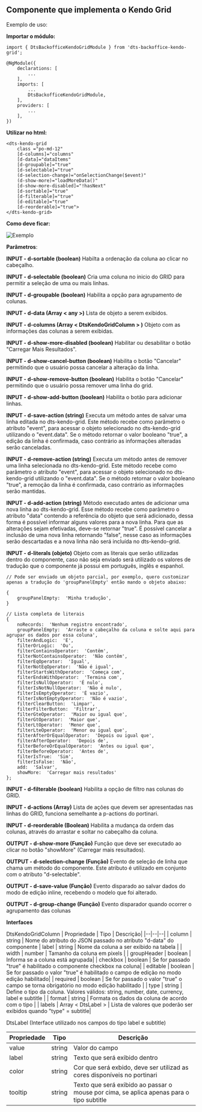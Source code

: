 ## Componente que implementa o Kendo Grid

Exemplo de uso:

**Importar o módulo:**

```
import { DtsBackofficeKendoGridModule } from 'dts-backoffice-kendo-grid';

@NgModule({
    declarations: [
        ...
    ],
    imports: [
        ...
        DtsBackofficeKendoGridModule,
    ],
    providers: [
        ...
    ],
})
```

**Utilizar no html:**

```
<dts-kendo-grid 
    class ="po-md-12"
    [d-columns]="columns"
    [d-data]="dataItems"
    [d-groupable]="true"
    [d-selectable]="true"
    (d-selection-change)="onSelectionChange($event)"
    (d-show-more)="loadMoreData()"
    [d-show-more-disabled]="!hasNext"
    [d-sortable]="true"
    [d-filterable]="true"
    [d-editable]="true"
    [d-reorderable]="true">
</dts-kendo-grid>
```

**Como deve ficar:**

![Exemplo](https://github.com/ModernizaDatasul/dts-backoffice-util/blob/master/projects/dts-backoffice-kendo-grid/src/lib/assets/example-1.gif?raw=true)

**Parâmetros**:

**INPUT - d-sortable (boolean)**
Habilta a ordenação da coluna ao clicar no cabeçalho.

**INPUT - d-selectable (boolean)**
Cria uma coluna no inicio do GRID para permitir a seleção de uma ou mais linhas.

**INPUT - d-groupable (boolean)**
Habilita a opção para agrupamento de colunas.

**INPUT - d-data (Array < any >)**
Lista de objeto a serem exibidos.

**INPUT - d-columns (Array < DtsKendoGridColumn > )**
Objeto com as informações das colunas a serem exibidas.

**INPUT - d-show-more-disabled (boolean)**
Habilitar ou desabilitar o botão "Carregar Mais Resultados".

**INPUT - d-show-cancel-button (boolean)**
Habilita o botão "Cancelar" permitindo que o usuário possa cancelar a alteração da linha.

**INPUT - d-show-remove-button (boolean)**
Habilita o botão "Cancelar" permitindo que o usuário possa remover uma linha do grid.

**INPUT - d-show-add-button (boolean)**
Habilita o botão para adicionar linhas.

**INPUT - d-save-action (string)**
Executa um método antes de salvar uma linha editada no dts-kendo-grid. Este método recebe como parâmetro o atributo "event", para acessar o objeto selecionado no dts-kendo-grid utilizando o "event.data".  Se o método retornar o valor booleano "true", a edição da linha é confirmada, caso contrário as informações alteradas serão canceladas.

**INPUT - d-remove-action (string)**
Executa um método antes de remover uma linha selecionada no dts-kendo-grid. Este método recebe como parâmetro o atributo "event", para acessar o objeto selecionado no dts-kendo-grid utilizando o "event.data". Se o método retornar o valor booleano "true", a remoção da linha é confirmada, caso contrário as informações serão mantidas.

**INPUT - d-add-action (string)**
Método executado antes de adicionar uma nova linha ao dts-kendo-grid. Esse método recebe como parâmetro o atributo "data" contendo a referência do objeto que será adicionado, dessa forma é possível informar alguns valores para a nova linha. Para que as alterações sejam efetivadas, deve-se retornar "true". É possível cancelar a inclusão de uma nova linha retornando "false", nesse caso as informações serão descartadas e a nova linha não será incluída no dts-kendo-grid.

**INPUT - d-literals (objeto)**
Objeto com as literais que serão utilizadas dentro do componente, caso não seja enviado será utilizado os valores de tradução que o componente já possui em português, inglês e espanhol.
```
// Pode ser enviado um objeto parcial, por exemplo, quero customizar apenas a tradução do 'groupPanelEmpty' então mando o objeto abaixo:

{
	groupPanelEmpty:  'Minha tradução',
}

// Lista completa de literais
{
	noRecords:  'Nenhum registro encontrado',
	groupPanelEmpty:  'Arraste o cabeçalho da coluna e solte aqui para agrupar os dados por essa coluna',
	filterAndLogic:  'E',
	filterOrLogic:  'Ou',
	filterContainsOperator:  'Contêm',
	filterNotContainsOperator:  'Não contêm',
	filterEqOperator:  'Igual',
	filterNotEqOperator:  'Não é igual',
	filterStartsWithOperator:  'Começa com',
	filterEndsWithOperator:  'Termina com',
	filterIsNullOperator:  'É nulo',
	filterIsNotNullOperator:  'Não é nulo',
	filterIsEmptyOperator:  'É vazio',
	filterIsNotEmptyOperator:  'Não é vazio',
	filterClearButton:  'Limpar',
	filterFilterButton:  'Filtrar',
	filterGteOperator:  'Maior ou igual que',
	filterGtOperator:  'Maior que',
	filterLtOperator:  'Menor que',
	filterLteOperator:  'Menor ou igual que',
	filterAfterOrEqualOperator:  'Depois ou igual que',
	filterAfterOperator:  'Depois de',
	filterBeforeOrEqualOperator:  'Antes ou igual que',
	filterBeforeOperator:  'Antes de',
	filterIsTrue:  'Sim',
	filterIsFalse:  'Não',
	add:  'Salvar',
	showMore:  'Carregar mais resultados'
};
```
**INPUT - d-filterable (boolean)**
Habilita a opção de filtro nas colunas do GRID. 

**INPUT - d-actions (Array)** 
Lista de ações que devem ser apresentadas nas linhas do GRID, funciona semelhante a p-actions do portinari.

**INPUT - d-reorderable (Boolean)**
Habilita a mudança da ordem das colunas, através do arrastar e soltar no cabeçalho da coluna.

**OUTPUT - d-show-more (Função)**
Função que deve ser executado ao clicar no botão "showMore" (Carregar mais resultados).

**OUTPUT - d-selection-change (Função)**
Evento de seleção de linha que chama um método do componente. Este atributo é utilizado em conjunto com o atributo "d-selectable".

**OUTPUT - d-save-value (Função)**
Evento disparado ao salvar dados do modo de edição inline, recebendo o modelo que foi alterado.

**OUTPUT - d-group-change (Função)**
Evento disparador quando ocorrer o agrupamento das colunas

**Interfaces**

DtsKendoGridColumn
| Propriedade | Tipo | Descrição|
|--|--|--| 
| column | string | Nome do atributo do JSON passado no atributo "d-data" do componente
| label | string | Nome da coluna a ser exibido na tabela |
| width | number | Tamanho da coluna em pixels |
| groupHeader | boolean | Informa se a coluna está agrupada|
| checkbox | boolean | Se for passado "true" é habilitado o componente checkbox na coluna|
| editable | boolean | Se for passado o valor "true" é habilitado o campo de edição no modo edição habilitado|
| required | boolean | Se for passado o valor "true" o campo se torna obrigatório no modo edição habilitado |
| type | string | Define o tipo da coluna. Valores válidos: string, number, date, currency, label e subtitle |
| format | string | Formata os dados da coluna de acordo com o tipo |
| labels | Array < DtsLabel > | Lista de valores que poderão ser exibidos quando "type" = subtitle|

DtsLabel (Interface utilizado nos campos do tipo label e subtitle)

| Propriedade | Tipo | Descrição|
|--|--|--| 
| value | string | Valor do campo|
| label | string | Texto que será exibido dentro |
| color | string| Cor que será exbido, deve ser utilizad as cores disponíveis no portinari|
| tooltip | string | Texto que será exibido ao passar o mouse por cima, se aplica apenas para o tipo subtitle|
